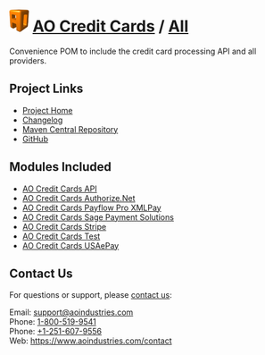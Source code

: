 # [<img src="ao-logo.png" alt="AO Logo" width="35" height="40">](https://www.aoindustries.com/) [AO Credit Cards](https://www.aoindustries.com/ao-credit-cards/) / [All](https://www.aoindustries.com/ao-credit-cards/all/)
Convenience POM to include the credit card processing API and all providers.

## Project Links
* [Project Home](https://www.aoindustries.com/ao-credit-cards/all/)
* [Changelog](https://www.aoindustries.com/ao-credit-cards/all/changelog)
* [Maven Central Repository](https://search.maven.org/#search%7Cgav%7C1%7Cg:%22com.aoindustries%22%20AND%20a:%22ao-credit-cards-all%22)
* [GitHub](https://github.com/aoindustries/ao-credit-cards-all)

## Modules Included
* [AO Credit Cards API](https://www.aoindustries.com/ao-credit-cards/api/)
* [AO Credit Cards Authorize.Net](https://www.aoindustries.com/ao-credit-cards/authorizeNet/)
* [AO Credit Cards Payflow Pro XMLPay](https://www.aoindustries.com/ao-credit-cards/payflowPro/)
* [AO Credit Cards Sage Payment Solutions](https://www.aoindustries.com/ao-credit-cards/sagePayments/)
* [AO Credit Cards Stripe](https://www.aoindustries.com/ao-credit-cards/stripe/)
* [AO Credit Cards Test](https://www.aoindustries.com/ao-credit-cards/test/)
* [AO Credit Cards USAePay](https://www.aoindustries.com/ao-credit-cards/usaepay/)

## Contact Us
For questions or support, please [contact us](https://www.aoindustries.com/contact):

Email: [support@aoindustries.com](mailto:support@aoindustries.com)  
Phone: [1-800-519-9541](tel:1-800-519-9541)  
Phone: [+1-251-607-9556](tel:+1-251-607-9556)  
Web: https://www.aoindustries.com/contact
